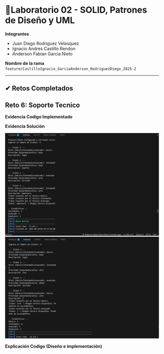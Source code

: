 # 🧪Laboratorio 02 - SOLID, Patrones de Diseño y UML

**Integrantes**
 - Juan Diego Rodriguez Velasquez
 - Ignacio Andres Castillo Rendon
 - Anderson Fabian Garcia Nieto

**Nombre de la rama**
`feature/CastilloIgnacio_GarciaAnderson_RodriguezDiego_2025-2`


---

## ✔ Retos Completados

## Reto 6: Soporte Tecnico
**Evidencia Codigo Implementado**



**Evidencia Solución**

<p align="center">
	<img src="images/Reto6SupportTechnical-Solutions/Reto6TechnicalSupportMain-Solution02.png" alt="Evidencia Solución 2" width="600"/>
	<img src="images/Reto6SupportTechnical-Solutions/Reto6TechnicalSupportMain-Solution01.png" alt="Evidencia Solución 1" width="600"/>
</p>


**Explicación Codigo (Diseño e implementación)**